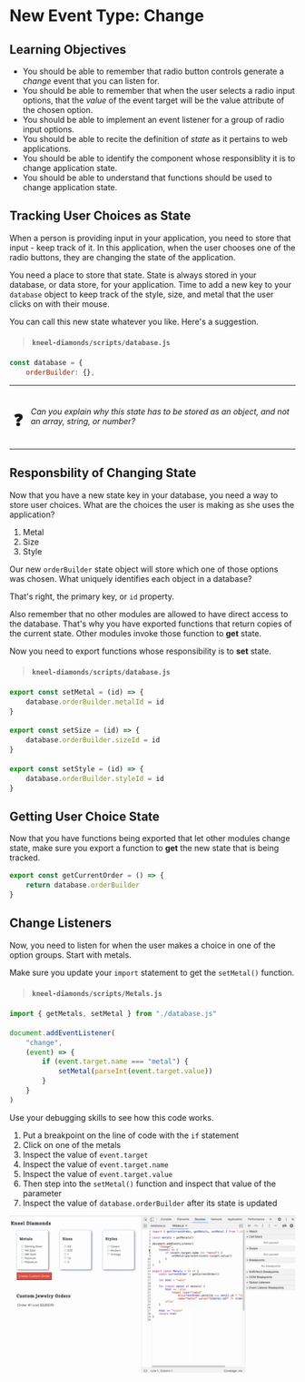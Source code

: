 # New Event Type: Change

## Learning Objectives

* You should be able to remember that radio button controls generate a _change_ event that you can listen for.
* You should be able to remember that when the user selects a radio input options, that the _value_ of the event target will be the value attribute of the chosen option.
* You should be able to implement an event listener for a group of radio input options.
* You should be able to recite the definition of _state_ as it pertains to web applications.
* You should be able to identify the component whose responsiblity it is to change application state.
* You should be able to understand that functions should be used to change application state.

## Tracking User Choices as State

When a person is providing input in your application, you need to store that input - keep track of it. In this application, when the user chooses one of the radio buttons, they are changing the state of the application.

You need a place to store that state. State is always stored in your database, or data store, for your application. Time to add a new key to your `database` object to keep track of the style, size, and metal that the user clicks on with their mouse.

You can call this new state whatever you like. Here's a suggestion.

> #### `kneel-diamonds/scripts/database.js`

```js
const database = {
    orderBuilder: {},
```

| | |
|:---:|:---|
| <h1>&#x2753;</h1> |  _Can you explain why this state has to be stored as an object, and not an array, string, or number?_ |

## Responsbility of Changing State

Now that you have a new state key in your database, you need a way to store user choices. What are the choices the user is making as she uses the application?

1. Metal
1. Size
1. Style

Our new `orderBuilder` state object will store which one of those options was chosen. What uniquely identifies each object in a database?

That's right, the primary key, or `id` property.

Also remember that no other modules are allowed to have direct access to the database. That's why you have exported functions that return copies of the current state. Other modules invoke those function to **get** state.

Now you need to export functions whose responsibility is to **set** state.

> #### `kneel-diamonds/scripts/database.js`

```js
export const setMetal = (id) => {
    database.orderBuilder.metalId = id
}

export const setSize = (id) => {
    database.orderBuilder.sizeId = id
}

export const setStyle = (id) => {
    database.orderBuilder.styleId = id
}
```

## Getting User Choice State

Now that you have functions being exported that let other modules change state, make sure you export a function to **get** the new state that is being tracked.

```js
export const getCurrentOrder = () => {
    return database.orderBuilder
}
```

## Change Listeners

Now, you need to listen for when the user makes a choice in one of the option groups. Start with metals.

Make sure you update your `import` statement to get the `setMetal()` function.

> #### `kneel-diamonds/scripts/Metals.js`

```js
import { getMetals, setMetal } from "./database.js"

document.addEventListener(
    "change",
    (event) => {
        if (event.target.name === "metal") {
            setMetal(parseInt(event.target.value))
        }
    }
)
```

Use your debugging skills to see how this code works.

1. Put a breakpoint on the line of code with the `if` statement
1. Click on one of the metals
1. Inspect the value of `event.target`
1. Inspect the value of `event.target.name`
1. Inspect the value of `event.target.value`
1. Then step into the `setMetal()` function and inspect that value of the parameter
1. Inspect the value of `database.orderBuilder` after its state is updated

![](./images/debugging-choosing-metals-event.gif)

